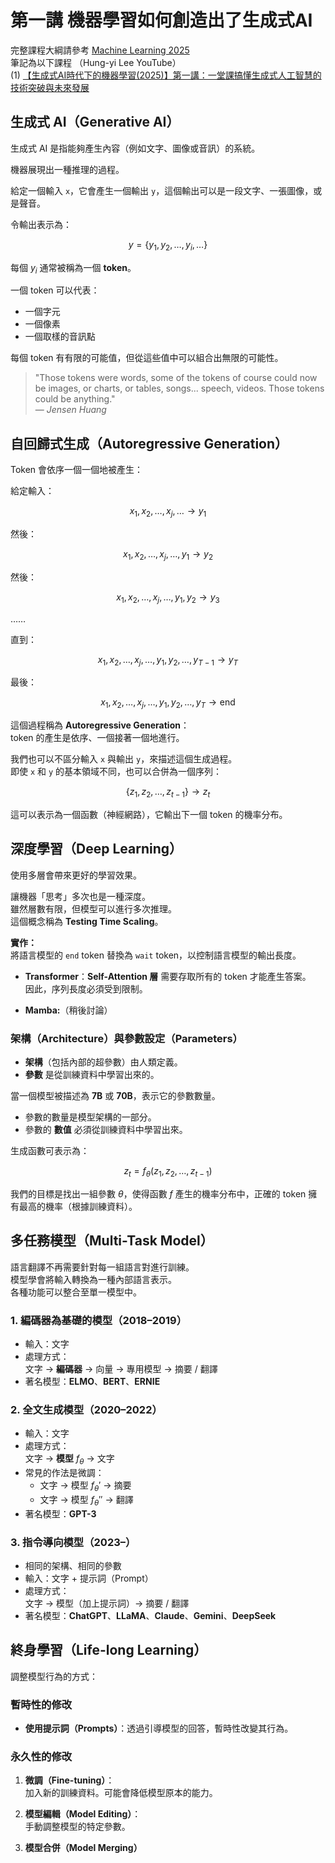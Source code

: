 # 第一講 機器學習如何創造出了生成式AI

完整課程大綱請參考 [Machine Learning 2025](https://course.ntu.edu.tw/courses/113-2/41735)  
筆記為以下課程 （Hung-yi Lee YouTube）  
(1) [【生成式AI時代下的機器學習(2025)】第一講：一堂課搞懂生成式人工智慧的技術突破與未來發展](https://www.youtube.com/watch?v=QLiKmca4kzI&list=PLJV_el3uVTsNZEFAdQsDeOdzAaHTca2Gi)  

## 生成式 AI（Generative AI）

生成式 AI 是指能夠產生內容（例如文字、圖像或音訊）的系統。

機器展現出一種推理的過程。

給定一個輸入 `x`，它會產生一個輸出 `y`，這個輸出可以是一段文字、一張圖像，或是聲音。

令輸出表示為：

$$
y = \{y_1, y_2, \ldots, y_i, \ldots\}
$$

每個 $y_i$ 通常被稱為一個 **token**。

一個 token 可以代表：
- 一個字元
- 一個像素
- 一個取樣的音訊點

每個 token 有有限的可能值，但從這些值中可以組合出無限的可能性。

> "Those tokens were words, some of the tokens of course could now be images, or charts, or tables, songs... speech, videos. Those tokens could be anything."  
> — *Jensen Huang*

## 自回歸式生成（Autoregressive Generation）

Token 會依序一個一個地被產生：

給定輸入：

$$
x_1, x_2, \ldots, x_j, \ldots \rightarrow y_1
$$

然後：

$$
x_1, x_2, \ldots, x_j, \ldots, y_1 \rightarrow y_2
$$

然後：

$$
x_1, x_2, \ldots, x_j, \ldots, y_1, y_2 \rightarrow y_3
$$

……

直到：

$$
x_1, x_2, \ldots, x_j, \ldots, y_1, y_2, \ldots, y_{T-1} \rightarrow y_T
$$

最後：

$$
x_1, x_2, \ldots, x_j, \ldots, y_1, y_2, \ldots, y_T \rightarrow \text{end}
$$

這個過程稱為 **Autoregressive Generation**：  
token 的產生是依序、一個接著一個地進行。

我們也可以不區分輸入 `x` 與輸出 `y`，來描述這個生成過程。  
即使 `x` 和 `y` 的基本領域不同，也可以合併為一個序列：

$$
\{z_1, z_2, \ldots, z_{t-1}\} \rightarrow z_t
$$

這可以表示為一個函數（神經網路），它輸出下一個 token 的機率分布。

## 深度學習（Deep Learning）

使用多層會帶來更好的學習效果。

讓機器「思考」多次也是一種深度。  
雖然層數有限，但模型可以進行多次推理。  
這個概念稱為 **Testing Time Scaling**。

**實作：**  
將語言模型的 `end` token 替換為 `wait` token，以控制語言模型的輸出長度。

- **Transformer**：**Self-Attention 層** 需要存取所有的 token 才能產生答案。  
  因此，序列長度必須受到限制。

- **Mamba:**（稍後討論）

### 架構（Architecture）與參數設定（Parameters）

- **架構**（包括內部的超參數）由人類定義。
- **參數** 是從訓練資料中學習出來的。

當一個模型被描述為 **7B** 或 **70B**，表示它的參數數量。

- 參數的數量是模型架構的一部分。
- 參數的 **數值** 必須從訓練資料中學習出來。

生成函數可表示為：

$$
z_t = f_\theta(z_1, z_2, \ldots, z_{t-1})
$$

我們的目標是找出一組參數 $\theta$，使得函數 $f$ 產生的機率分布中，正確的 token 擁有最高的機率（根據訓練資料）。


## 多任務模型（Multi-Task Model）

語言翻譯不再需要針對每一組語言對進行訓練。  
模型學會將輸入轉換為一種內部語言表示。  
各種功能可以整合至單一模型中。

### 1. 編碼器為基礎的模型（2018–2019）

- 輸入：文字  
- 處理方式：  
  文字 → **編碼器** → 向量 → 專用模型 → 摘要 / 翻譯  
- 著名模型：**ELMO**、**BERT**、**ERNIE**

### 2. 全文生成模型（2020–2022）

- 輸入：文字  
- 處理方式：  
  文字 → **模型** $f_\theta$ → 文字  
- 常見的作法是微調：
  - 文字 → 模型 $f_\theta'$ → 摘要  
  - 文字 → 模型 $f_\theta''$ → 翻譯  
- 著名模型：**GPT-3**

### 3. 指令導向模型（2023–）

- 相同的架構、相同的參數  
- 輸入：文字 + 提示詞（Prompt）  
- 處理方式：  
  文字 → 模型（加上提示詞）→ 摘要 / 翻譯  
- 著名模型：**ChatGPT**、**LLaMA**、**Claude**、**Gemini**、**DeepSeek**

## 終身學習（Life-long Learning）

調整模型行為的方式：

### 暫時性的修改
- **使用提示詞（Prompts）**：透過引導模型的回答，暫時性改變其行為。

### 永久性的修改
1. **微調（Fine-tuning）**：  
   加入新的訓練資料。可能會降低模型原本的能力。

2. **模型編輯（Model Editing）**：  
   手動調整模型的特定參數。

3. **模型合併（Model Merging）**

